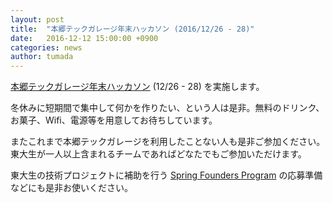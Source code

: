 ```yaml
---
layout: post
title:  "本郷テックガレージ年末ハッカソン (2016/12/26 - 28)"
date:   2016-12-12 15:00:00 +0900
categories: news
author: tumada
---
```


[本郷テックガレージ年末ハッカソン](https://www.eventbrite.com/e/30113948631) (12/26 - 28) を実施します。

冬休みに短期間で集中して何かを作りたい、という人は是非。無料のドリンク、お菓子、Wifi、電源等を用意してお待ちしています。

またこれまで本郷テックガレージを利用したことない人も是非ご参加ください。東大生が一人以上含まれるチームであればどなたでもご参加いただけます。

東大生の技術プロジェクトに補助を行う [Spring Founders Program](http://www.ducr.u-tokyo.ac.jp/jp/venture/sfp.html) の応募準備などにも是非お使いください。

